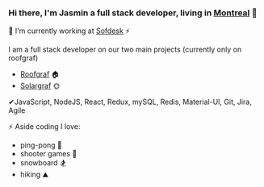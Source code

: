 ### Hi there, I'm Jasmin a full stack developer, living in [Montreal](https://www.google.ca/maps?q=,+Montreal,+QC,+,+ca) 👋
👻 I'm currently working at [Sofdesk](https://sofdesk.com/) ⚡

I am a full stack developer on our two main projects (currently only on roofgraf)

- [Roofgraf](https://www.roofgraf.com/) 🏠
- [Solargraf](https://www.solargraf.com/) 🌞

✔JavaScript, NodeJS, React, Redux, mySQL, Redis, Material-UI, Git, Jira, Agile

⚡ Aside coding I love:
- ping-pong 🏓
- shooter games 🔫
- snowboard 🏂
- hiking ⛰
<!--**CutiePi/CutiePi** is a ✨ _special_ ✨ repository because its `README.md` (this file) appears on your GitHub profile.

Here are some ideas to get you started:

- 🔭 I’m currently working on ...
- 🌱 I’m currently learning ...
- 👯 I’m looking to collaborate on ...
- 🤔 I’m looking for help with ...
- 💬 Ask me about ...
- 📫 How to reach me: ...
- 😄 Pronouns: ...
- ⚡ Fun fact: ...
-->
